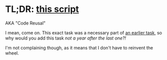 # TL;DR: [this script](main.py)
AKA "Code Reusal"

I mean, come on. This exact task was a necessary part of [an earlier task](https://github.com/danya02/slon-summer-2018-intro/tree/master/gurps_calculator), so why would you add this task *not a year after the last one?!*

I'm not complaining though, as it means that I don't have to reinvent the wheel.
